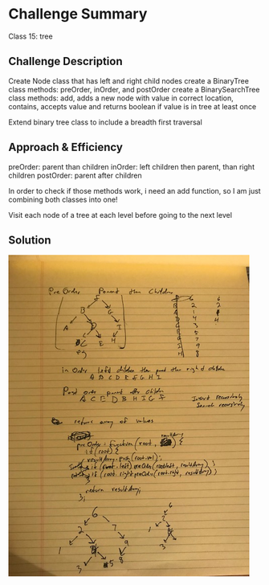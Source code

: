 # Challenge Summary
Class 15: tree

## Challenge Description
Create Node class that has left and right child nodes
create a BinaryTree class
  methods: preOrder, inOrder, and postOrder
create a BinarySearchTree class 
  methods: 
  add, adds a new node with value in correct location, 
  contains, accepts value and returns boolean if value is in tree at least once

Extend binary tree class to include a breadth first traversal


## Approach & Efficiency
preOrder: parent than children
inOrder: left children then parent, than right children
postOrder: parent after children

In order to check if those methods work, i need an add function, so I am just combining both classes into one!

Visit each node of a tree at each level before going to the next level


## Solution
![BinaryTree Whiteboard](IMG_5292.jpg)